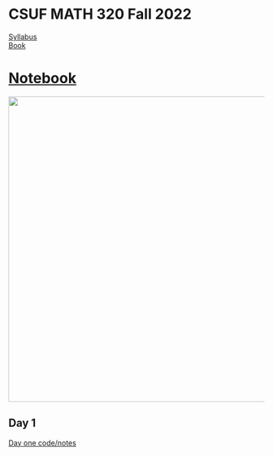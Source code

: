 # CSUF MATH 320 Fall 2022
[Syllabus](https://github.com/jlursenbach/CSUF-MATH-320/blob/main/data/Syllabus320Fall2022.pdf)   
[Book](https://github.com/jlursenbach/CSUF-MATH-320-MATHEMATICAL-COMPUTATION-NOTES/blob/main/data/MATH320%20book.pdf)
# [Notebook](https://github.com/jlursenbach/CSUF-MATH-320-MATHEMATICAL-COMPUTATION-NOTES/tree/main/notebook)

[<img src = "https://github.com/jlursenbach/CSUF-MATH-320-MATHEMATICAL-COMPUTATION-NOTES/blob/main/data/CPSC%20320%20card.jpg" width = "600">](https://github.com/jlursenbach/CSUF-MATH-320-MATHEMATICAL-COMPUTATION-NOTES/tree/main/notebook)

## Day 1
[Day one code/notes](https://github.com/jlursenbach/CSUF-MATH-320-MATHEMATICAL-COMPUTATION-NOTES/blob/main/day_1.m)
